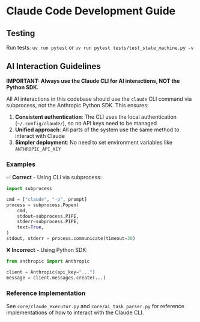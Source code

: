 # Claude Code Development Guide

## Testing

Run tests: `uv run pytest` or `uv run pytest tests/test_state_machine.py -v`

## AI Interaction Guidelines

**IMPORTANT: Always use the Claude CLI for AI interactions, NOT the Python SDK.**

All AI interactions in this codebase should use the `claude` CLI command via subprocess, not the Anthropic Python SDK. This ensures:

1. **Consistent authentication**: The CLI uses the local authentication (`~/.config/claude/`), so no API keys need to be managed
2. **Unified approach**: All parts of the system use the same method to interact with Claude
3. **Simpler deployment**: No need to set environment variables like `ANTHROPIC_API_KEY`

### Examples

✅ **Correct** - Using CLI via subprocess:
```python
import subprocess

cmd = ["claude", "-p", prompt]
process = subprocess.Popen(
    cmd,
    stdout=subprocess.PIPE,
    stderr=subprocess.PIPE,
    text=True,
)
stdout, stderr = process.communicate(timeout=30)
```

❌ **Incorrect** - Using Python SDK:
```python
from anthropic import Anthropic

client = Anthropic(api_key="...")
message = client.messages.create(...)
```

### Reference Implementation

See `core/claude_executor.py` and `core/ai_task_parser.py` for reference implementations of how to interact with the Claude CLI.
